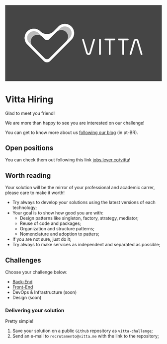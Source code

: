 <img src="logo_black.png"/>


# Vitta Hiring

Glad to meet you friend!

We are more than happy to see you are interested on our challenge!

You can get to know more about us [following our blog](https://blog.vitta.me/) (in pt-BR).


## Open positions

You can check them out following this link [jobs.lever.co/vitta](jobs.lever.co/vitta)!


## Worth reading

Your solution will be the mirror of your professional and academic carrer, please care to make it worth!

- Try always to develop your solutions using the latest versions of each technology;
- Your goal is to show how good you are with:
    - Design patterns like singleton, factory, strategy, mediator;
    - Reuse of code and packages;
    - Organization and structure patterns;
    - Nomenclature and adoption to patters;
- If you are not sure, just do it;
- Try always to make services as independent and separated as possible;


## Challenges

Choose your challenge below:

- [Back-End](https://github.com/vitta-hiring/case-back-end)
- [Front-End](https://github.com/vitta-hiring/case-front-end)
- DevOps & Infrastructure (soon)
- Design (soon)


### Delivering your solution

Pretty simple!

1. Save your solution on a public `Github` repository as `vitta-challenge`;
1. Send an e-mail to `recrutamento@vitta.me` with the link to the repository;
